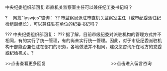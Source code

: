 中央纪委组织部回复:市直机关监察室主任可以兼任纪工委书记吗？









 ? 　网友"lyswjcs"咨询：
??
市监察局派驻市直机关监察室主任（或市纪委派驻纪检组副组长），可以兼任驻在单位的纪委书记吗？　　

??? 中央纪委组织部回复： ???
据了解，目前市级纪委对派驻机构的管理方式并不相同，有的实行了统一管理，有的尚未实行统一管理。因此，对于市级纪委派驻机构干部能否兼任驻在部门的职务，各地做法并不相同，建议您咨询所在地方的党委或纪检机关。?


\>\>点击查看更多回复　　　　　　　　　　　　　　　\>\>点击进入留言咨询
